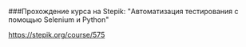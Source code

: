 ###Прохождение курса на Stepik: "Автоматизация тестирования с помощью Selenium и Python"

https://stepik.org/course/575
